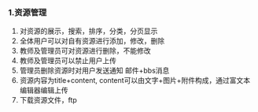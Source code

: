 ### 1.资源管理
1. 对资源的展示，搜索，排序，分类，分页显示
2. 全体用户可以对自有资源进行添加，修改，删除
3. 教师及管理员可对资源进行删除，不能修改
4. 教师及管理员可以禁止用户上传
5. 管理员删除资源时对用户发送通知 邮件+bbs消息
6. 资源内容为title+content, content可以由文字+图片+附件构成，通过富文本编辑器编辑上传
7. 下载资源文件，ftp